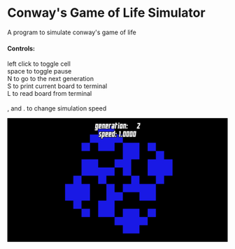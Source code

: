 <h1>Conway's Game of Life Simulator</h1>
A program to simulate conway's game of life
<h4>Controls:</h4>
left click to toggle cell<br>
space to toggle pause<br>
N to go to the next generation<br>
S to print current board to terminal<br>
L to read board from terminal<br><br>
, and . to change simulation speed

![](screenshot.png)
